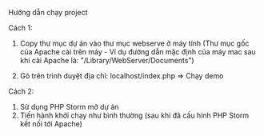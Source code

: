 Hướng dẫn chạy project

Cách 1:
1. Copy thư mục dự án vào thư mục webserve ở máy tính (Thư mục gốc của Apache cài trên máy - Ví dụ đường dẫn mặc định của máy mac sau khi cài Apache là: "/Library/WebServer/Documents")

2. Gõ trên trình duyệt địa chỉ: localhost/index.php => Chạy demo

Cách 2:
1. Sử dụng PHP Storm mở dự án
2. Tiến hành khởi chạy như bình thường (sau khi đã cấu hình PHP Storm kết nối tới Apache)